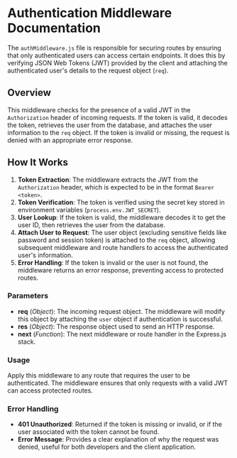 # Authentication Middleware Documentation

The `authMiddleware.js` file is responsible for securing routes by ensuring that only authenticated users can access certain endpoints. It does this by verifying JSON Web Tokens (JWT) provided by the client and attaching the authenticated user's details to the request object (`req`).

## Overview

This middleware checks for the presence of a valid JWT in the `Authorization` header of incoming requests. If the token is valid, it decodes the token, retrieves the user from the database, and attaches the user information to the `req` object. If the token is invalid or missing, the request is denied with an appropriate error response.

## How It Works

1. **Token Extraction**: The middleware extracts the JWT from the `Authorization` header, which is expected to be in the format `Bearer <token>`.
2. **Token Verification**: The token is verified using the secret key stored in environment variables (`process.env.JWT_SECRET`).
3. **User Lookup**: If the token is valid, the middleware decodes it to get the user ID, then retrieves the user from the database.
4. **Attach User to Request**: The user object (excluding sensitive fields like password and session token) is attached to the `req` object, allowing subsequent middleware and route handlers to access the authenticated user's information.
5. **Error Handling**: If the token is invalid or the user is not found, the middleware returns an error response, preventing access to protected routes.

### Parameters

- **req** (*Object*): The incoming request object. The middleware will modify this object by attaching the `user` object if authentication is successful.
- **res** (*Object*): The response object used to send an HTTP response.
- **next** (*Function*): The next middleware or route handler in the Express.js stack.

### Usage

Apply this middleware to any route that requires the user to be authenticated. The middleware ensures that only requests with a valid JWT can access protected routes.

### Error Handling

- **401 Unauthorized**: Returned if the token is missing or invalid, or if the user associated with the token cannot be found.
- **Error Message**: Provides a clear explanation of why the request was denied, useful for both developers and the client application.
